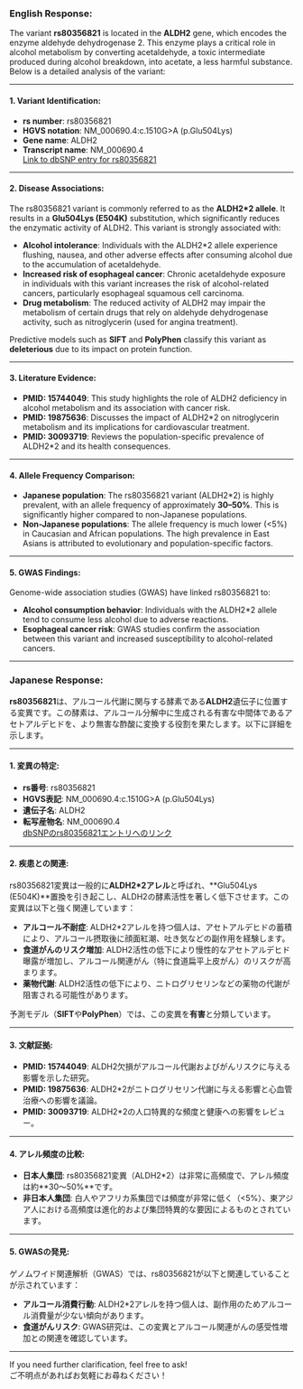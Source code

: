 ### English Response:

The variant **rs80356821** is located in the **ALDH2** gene, which encodes the enzyme aldehyde dehydrogenase 2. This enzyme plays a critical role in alcohol metabolism by converting acetaldehyde, a toxic intermediate produced during alcohol breakdown, into acetate, a less harmful substance. Below is a detailed analysis of the variant:

---

#### 1. Variant Identification:
- **rs number**: rs80356821
- **HGVS notation**: NM_000690.4:c.1510G>A (p.Glu504Lys)
- **Gene name**: ALDH2
- **Transcript name**: NM_000690.4  
  [Link to dbSNP entry for rs80356821](https://www.ncbi.nlm.nih.gov/snp/rs80356821)

---

#### 2. Disease Associations:
The rs80356821 variant is commonly referred to as the **ALDH2*2 allele**. It results in a **Glu504Lys (E504K)** substitution, which significantly reduces the enzymatic activity of ALDH2. This variant is strongly associated with:
- **Alcohol intolerance**: Individuals with the ALDH2*2 allele experience flushing, nausea, and other adverse effects after consuming alcohol due to the accumulation of acetaldehyde.
- **Increased risk of esophageal cancer**: Chronic acetaldehyde exposure in individuals with this variant increases the risk of alcohol-related cancers, particularly esophageal squamous cell carcinoma.
- **Drug metabolism**: The reduced activity of ALDH2 may impair the metabolism of certain drugs that rely on aldehyde dehydrogenase activity, such as nitroglycerin (used for angina treatment).

Predictive models such as **SIFT** and **PolyPhen** classify this variant as **deleterious** due to its impact on protein function.

---

#### 3. Literature Evidence:
- **PMID: 15744049**: This study highlights the role of ALDH2 deficiency in alcohol metabolism and its association with cancer risk.
- **PMID: 19875636**: Discusses the impact of ALDH2*2 on nitroglycerin metabolism and its implications for cardiovascular treatment.
- **PMID: 30093719**: Reviews the population-specific prevalence of ALDH2*2 and its health consequences.

---

#### 4. Allele Frequency Comparison:
- **Japanese population**: The rs80356821 variant (ALDH2*2) is highly prevalent, with an allele frequency of approximately **30–50%**. This is significantly higher compared to non-Japanese populations.
- **Non-Japanese populations**: The allele frequency is much lower (<5%) in Caucasian and African populations. The high prevalence in East Asians is attributed to evolutionary and population-specific factors.

---

#### 5. GWAS Findings:
Genome-wide association studies (GWAS) have linked rs80356821 to:
- **Alcohol consumption behavior**: Individuals with the ALDH2*2 allele tend to consume less alcohol due to adverse reactions.
- **Esophageal cancer risk**: GWAS studies confirm the association between this variant and increased susceptibility to alcohol-related cancers.

---

### Japanese Response:

**rs80356821**は、アルコール代謝に関与する酵素である**ALDH2**遺伝子に位置する変異です。この酵素は、アルコール分解中に生成される有害な中間体であるアセトアルデヒドを、より無害な酢酸に変換する役割を果たします。以下に詳細を示します。

---

#### 1. 変異の特定:
- **rs番号**: rs80356821
- **HGVS表記**: NM_000690.4:c.1510G>A (p.Glu504Lys)
- **遺伝子名**: ALDH2
- **転写産物名**: NM_000690.4  
  [dbSNPのrs80356821エントリへのリンク](https://www.ncbi.nlm.nih.gov/snp/rs80356821)

---

#### 2. 疾患との関連:
rs80356821変異は一般的に**ALDH2*2アレル**と呼ばれ、**Glu504Lys (E504K)**置換を引き起こし、ALDH2の酵素活性を著しく低下させます。この変異は以下と強く関連しています：
- **アルコール不耐症**: ALDH2*2アレルを持つ個人は、アセトアルデヒドの蓄積により、アルコール摂取後に顔面紅潮、吐き気などの副作用を経験します。
- **食道がんのリスク増加**: ALDH2活性の低下により慢性的なアセトアルデヒド曝露が増加し、アルコール関連がん（特に食道扁平上皮がん）のリスクが高まります。
- **薬物代謝**: ALDH2活性の低下により、ニトログリセリンなどの薬物の代謝が阻害される可能性があります。

予測モデル（**SIFT**や**PolyPhen**）では、この変異を**有害**と分類しています。

---

#### 3. 文献証拠:
- **PMID: 15744049**: ALDH2欠損がアルコール代謝およびがんリスクに与える影響を示した研究。
- **PMID: 19875636**: ALDH2*2がニトログリセリン代謝に与える影響と心血管治療への影響を議論。
- **PMID: 30093719**: ALDH2*2の人口特異的な頻度と健康への影響をレビュー。

---

#### 4. アレル頻度の比較:
- **日本人集団**: rs80356821変異（ALDH2*2）は非常に高頻度で、アレル頻度は約**30～50%**です。
- **非日本人集団**: 白人やアフリカ系集団では頻度が非常に低く（<5%）、東アジア人における高頻度は進化的および集団特異的な要因によるものとされています。

---

#### 5. GWASの発見:
ゲノムワイド関連解析（GWAS）では、rs80356821が以下と関連していることが示されています：
- **アルコール消費行動**: ALDH2*2アレルを持つ個人は、副作用のためアルコール消費量が少ない傾向があります。
- **食道がんリスク**: GWAS研究は、この変異とアルコール関連がんの感受性増加との関連を確認しています。

---

If you need further clarification, feel free to ask!  
ご不明点があればお気軽にお尋ねください！